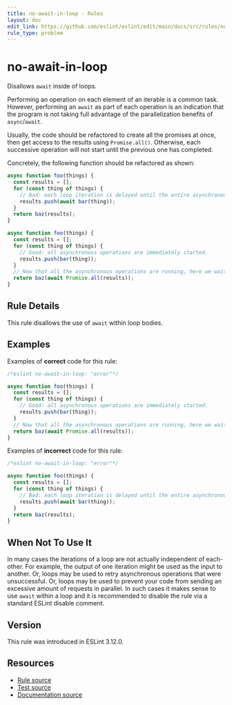 ```yaml
---
title: no-await-in-loop - Rules
layout: doc
edit_link: https://github.com/eslint/eslint/edit/main/docs/src/rules/no-await-in-loop.md
rule_type: problem
---
```

<!-- Note: No pull requests accepted for this file. See README.md in the root directory for details. -->

# no-await-in-loop

Disallows `await` inside of loops.

Performing an operation on each element of an iterable is a common task. However, performing an
`await` as part of each operation is an indication that the program is not taking full advantage of
the parallelization benefits of `async`/`await`.

Usually, the code should be refactored to create all the promises at once, then get access to the
results using `Promise.all()`. Otherwise, each successive operation will not start until the
previous one has completed.

Concretely, the following function should be refactored as shown:

```js
async function foo(things) {
  const results = [];
  for (const thing of things) {
    // Bad: each loop iteration is delayed until the entire asynchronous operation completes
    results.push(await bar(thing));
  }
  return baz(results);
}
```

```js
async function foo(things) {
  const results = [];
  for (const thing of things) {
    // Good: all asynchronous operations are immediately started.
    results.push(bar(thing));
  }
  // Now that all the asynchronous operations are running, here we wait until they all complete.
  return baz(await Promise.all(results));
}
```

## Rule Details

This rule disallows the use of `await` within loop bodies.

## Examples

Examples of **correct** code for this rule:

```js
/*eslint no-await-in-loop: "error"*/

async function foo(things) {
  const results = [];
  for (const thing of things) {
    // Good: all asynchronous operations are immediately started.
    results.push(bar(thing));
  }
  // Now that all the asynchronous operations are running, here we wait until they all complete.
  return baz(await Promise.all(results));
}
```

Examples of **incorrect** code for this rule:

```js
/*eslint no-await-in-loop: "error"*/

async function foo(things) {
  const results = [];
  for (const thing of things) {
    // Bad: each loop iteration is delayed until the entire asynchronous operation completes
    results.push(await bar(thing));
  }
  return baz(results);
}
```

## When Not To Use It

In many cases the iterations of a loop are not actually independent of each-other. For example, the
output of one iteration might be used as the input to another. Or, loops may be used to retry
asynchronous operations that were unsuccessful. Or, loops may be used to prevent your code from sending
an excessive amount of requests in parallel. In such cases it makes sense to use `await` within a
loop and it is recommended to disable the rule via a standard ESLint disable comment.

## Version

This rule was introduced in ESLint 3.12.0.

## Resources

* [Rule source](https://github.com/eslint/eslint/tree/HEAD/lib/rules/no-await-in-loop.js)
* [Test source](https://github.com/eslint/eslint/tree/HEAD/tests/lib/rules/no-await-in-loop.js)
* [Documentation source](https://github.com/eslint/eslint/tree/HEAD/docs/src/rules/no-await-in-loop.md)
